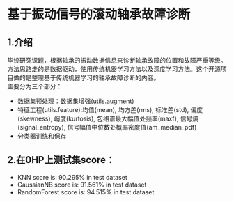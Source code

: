 # 基于振动信号的滚动轴承故障诊断
## 1.介绍
毕设研究课题，根据轴承的振动数据信息来诊断轴承故障的位置和故障严重等级。方法思路走的是数据驱动，使用传统机器学习方法以及深度学习方法。这个开源项目做的是整理基于传统机器学习的轴承故障诊断的内容。\
主要分为三个部分： 
- 数据集预处理：数据集增强(utils.augment)
- 特征工程(utils.feature):均值(mean), 均方差(rms), 标准差(std), 偏度(skewness), 峭度(kurtosis), 包络谱最大幅值处频率(maxf), 信号熵(signal_entropy), 信号幅值中位数处概率密度值(am_median_pdf)
- 分类器训练和保存

## 2.在0HP上测试集score：
+ KNN score is: 90.295% in test dataset 
+ GaussianNB score is: 91.561% in test dataset 
+ RandomForest score is: 94.515% in test dataset
